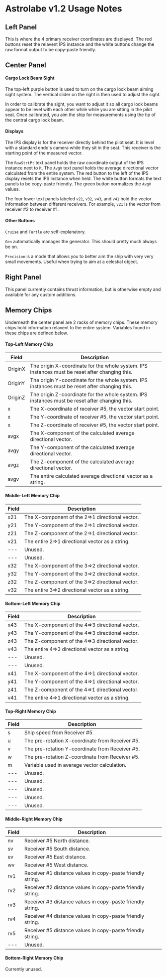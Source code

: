# Astrolabe v1.2 Usage Notes

## Left Panel

This is where the 4 primary receiver coordinates are displayed. The red buttons reset the relavent IPS instance and the white buttons change the raw format output to be copy-paste friendly.

## Center Panel

#### Cargo Lock Beam Sight

The top-left purple button is used to turn on the cargo lock beam aiming sight system. The vertical slider on the right is then used to adjust the sight.

In order to calibrate the sight, you want to adjust it so all cargo lock beams appear to be level with each other while while you are sitting in the pilot seat. Once calibrated, you aim the ship for measurements using the tip of the central cargo lock beam.

#### Displays

The IPS display is for the receiver directly behind the pilot seat. It is level with a standard endo's camera while they sit in the seat. This receiver is the starting point of the measured vector.

The `RawStrtPt` text panel holds the raw coordinate output of the IPS instance next to it.
The `AvgV` text panel holds the average directional vector calculated from the entire system.
The red button to the left of the IPS display resets the IPS instance when held.
The white button formats the text panels to be copy-paste friendly.
The green button normalizes the `AvgV` values.

The four lower text panels labeled `v21`, `v32`, `v43`, and `v41` hold the vector information between different receivers. For example, `v21` is the vector from receiver #2 to receiver #1.

#### Other Buttons

`Cruise` and `Turtle` are self-explanatory.

`Gen` automatically manages the generator. This should pretty much always be on.

`Precision` is a mode that allows you to better aim the ship with very very small movements. Useful when trying to aim at a celestial object.

## Right Panel

This panel currently contains thrust information, but is otherwise empty and available for any custom additions.

## Memory Chips

Underneath the center panel are 2 racks of memory chips. These memory chips hold information relavent to the entire system. Variables found in these chips are defined below.

#### Top-Left Memory Chip

Field | Description
------|------------|
OriginX | The origin X-coordinate for the whole system. IPS instances must be reset after changing this.
OriginY | The origin Y-coordinate for the whole system. IPS instances must be reset after changing this.
OriginZ | The origin Z-coordinate for the whole system. IPS instances must be reset after changing this.
x | The X-coordinate of receiver #5, the vector start point.
x | The Y-coordinate of receiver #5, the vector start point.
x | The Z-coordinate of receiver #5, the vector start point.
avgx | The X-component of the calculated average directional vector.
avgy | The Y-component of the calculated average directional vector.
avgz | The Z-component of the calculated average directional vector.
avgv | The entire calculated average directional vector as a string.

#### Middle-Left Memory Chip

Field | Description
------|------------|
x21 | The X-component of the 2=>1 directional vector.
y21 | The Y-component of the 2=>1 directional vector.
z21 | The Z-component of the 2=>1 directional vector.
v21 | The entire 2=>1 directional vector as a string.
--- | Unused.
--- | Unused.
x32 | The X-component of the 3=>2 directional vector.
y32 | The Y-component of the 3=>2 directional vector.
z32 | The Z-component of the 3=>2 directional vector.
v32 | The entire 3=>2 directional vector as a string.

#### Bottom-Left Memory Chip

Field | Description
------|------------|
x43 | The X-component of the 4=>3 directional vector.
y43 | The Y-component of the 4=>3 directional vector.
z43 | The Z-component of the 4=>3 directional vector.
v43 | The entire 4=>3 directional vector as a string.
--- | Unused.
--- | Unused.
x41 | The X-component of the 4=>1 directional vector.
y41 | The Y-component of the 4=>1 directional vector.
z41 | The Z-component of the 4=>1 directional vector.
v41 | The entire 4=>1 directional vector as a string.

#### Top-Right Memory Chip

Field | Description
------|------------|
s | Ship speed from Receiver #5.
u | The pre-rotation X-coordinate from Receiver #5.
v | The pre-rotation Y-coordinate from Receiver #5.
w | The pre-rotation Z-coordinate from Receiver #5.
m | Variable used in average vector calculation.
--- | Unused.
--- | Unused.
--- | Unused.
--- | Unused.
--- | Unused.

#### Middle-Right Memory Chip

Field | Description
------|------------|
nv | Receiver #5 North distance.
sv | Receiver #5 South distance.
ev | Receiver #5 East distance.
wv | Receiver #5 West distance.
rv1 | Receiver #1 distance values in copy-paste friendly string.
rv2 | Receiver #2 distance values in copy-paste friendly string.
rv3 | Receiver #3 distance values in copy-paste friendly string.
rv4 | Receiver #4 distance values in copy-paste friendly string.
rv5 | Receiver #5 distance values in copy-paste friendly string.
--- | Unused.

#### Bottom-Right Memory Chip

Currently unused.
